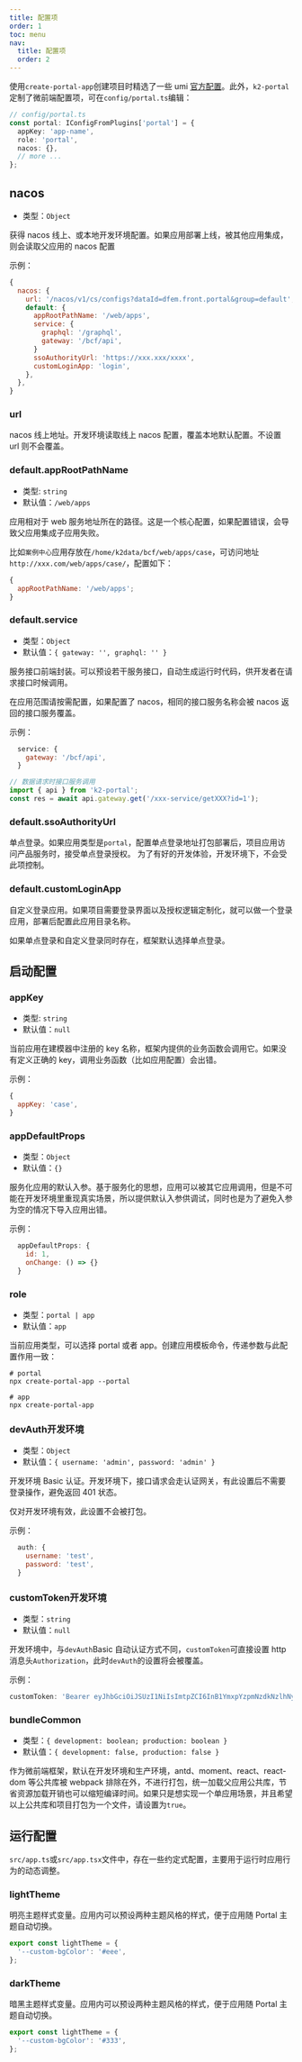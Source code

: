 ```yaml
---
title: 配置项
order: 1
toc: menu
nav:
  title: 配置项
  order: 2
---
```


使用`create-portal-app`创建项目时精选了一些 umi [官方配置](https://umijs.org/zh-CN/config)。此外，`k2-portal`定制了微前端配置项，可在`config/portal.ts`编辑：

```ts
// config/portal.ts
const portal: IConfigFromPlugins['portal'] = {
  appKey: 'app-name',
  role: 'portal',
  nacos: {},
  // more ...
};
```

## nacos

- 类型：`Object`

获得 nacos 线上、或本地开发环境配置。如果应用部署上线，被其他应用集成，则会读取父应用的 nacos 配置

示例：

```js
{
  nacos: {
    url: '/nacos/v1/cs/configs?dataId=dfem.front.portal&group=default',
    default: {
      appRootPathName: '/web/apps',
      service: {
        graphql: '/graphql',
        gateway: '/bcf/api',
      }
      ssoAuthorityUrl: 'https://xxx.xxx/xxxx',
      customLoginApp: 'login',
    },
  },
}
```

### url

nacos 线上地址。开发环境读取线上 nacos 配置，覆盖本地默认配置。不设置 url 则不会覆盖。

### default.appRootPathName

- 类型: `string`
- 默认值：`/web/apps`

应用相对于 web 服务地址所在的路径。这是一个核心配置，如果配置错误，会导致父应用集成子应用失败。

比如`案例中心`应用存放在`/home/k2data/bcf/web/apps/case`，可访问地址`http://xxx.com/web/apps/case/`，配置如下：

```js
{
  appRootPathName: '/web/apps';
}
```

### default.service

- 类型：`Object`
- 默认值：`{ gateway: '', graphql: '' }`

服务接口前端封装。可以预设若干服务接口，自动生成运行时代码，供开发者在请求接口时候调用。

<Alert type="info">在应用范围请按需配置，如果配置了 nacos，相同的接口服务名称会被 nacos 返回的接口服务覆盖。</Alert>

示例：

```js
  service: {
    gateway: '/bcf/api',
  }

// 数据请求时接口服务调用
import { api } from 'k2-portal';
const res = await api.gateway.get('/xxx-service/getXXX?id=1');
```

### default.ssoAuthorityUrl

单点登录。如果应用类型是`portal`，配置单点登录地址打包部署后，项目应用访问产品服务时，接受单点登录授权。 <Alert type="info">为了有好的开发体验，开发环境下，不会受此项控制。</Alert>

### default.customLoginApp

自定义登录应用。如果项目需要登录界面以及授权逻辑定制化，就可以做一个登录应用，部署后配置此应用目录名称。

<Alert type="info">如果单点登录和自定义登录同时存在，框架默认选择单点登录。</Alert>

## 启动配置

### appKey

- 类型: `string`
- 默认值：`null`

当前应用在建模器中注册的 key 名称，框架内提供的业务函数会调用它。如果没有定义正确的 key，调用业务函数（比如应用配置）会出错。

示例：

```js
{
  appKey: 'case',
}
```

### appDefaultProps

- 类型：`Object`
- 默认值：`{}`

服务化应用的默认入参。基于服务化的思想，应用可以被其它应用调用，但是不可能在开发环境里重现真实场景，所以提供默认入参供调试，同时也是为了避免入参为空的情况下导入应用出错。

示例：

```js
  appDefaultProps: {
    id: 1,
    onChange: () => {}
  }
```

### role

- 类型：`portal | app`
- 默认值：`app`

当前应用类型，可以选择 portal 或者 app。创建应用模板命令，传递参数与此配置作用一致：

```shell
# portal
npx create-portal-app --portal

# app
npx create-portal-app
```

### devAuth<Badge>开发环境</Badge>

- 类型：`Object`
- 默认值：`{ username: 'admin', password: 'admin' }`

开发环境 Basic 认证。开发环境下，接口请求会走认证网关，有此设置后不需要登录操作，避免返回 401 状态。

<Alert type="info">仅对开发环境有效，此设置不会被打包。</Alert>

示例：

```js
  auth: {
    username: 'test',
    password: 'test',
  }
```

### customToken<Badge>开发环境</Badge>

- 类型：`string`
- 默认值：`null`

开发环境中，与`devAuth`Basic 自动认证方式不同，`customToken`可直接设置 http 消息头`Authorization`，此时`devAuth`的设置将会被覆盖。

示例：

```js
customToken: 'Bearer eyJhbGciOiJSUzI1NiIsImtpZCI6InB1YmxpYzpmNzdkNzlhNy0wMjRjLTRiZWQtYTkyNi01N2MxM2UxZGMxNjQiLCJ0eXAiOiJKV1QifQ.eyJh.....';
```

### bundleCommon

- 类型：`{ development: boolean; production: boolean }`
- 默认值：`{ development: false, production: false }`

作为微前端框架，默认在开发环境和生产环境，antd、moment、react、react-dom 等公共库被 webpack 排除在外，不进行打包，统一加载父应用公共库，节省资源加载开销也可以缩短编译时间。如果只是想实现一个单应用场景，并且希望以上公共库和项目打包为一个文件，请设置为`true`。

## 运行配置

`src/app.ts`或`src/app.tsx`文件中，存在一些约定式配置，主要用于运行时应用行为的动态调整。

### lightTheme

明亮主题样式变量。应用内可以预设两种主题风格的样式，便于应用随 Portal 主题自动切换。

```ts
export const lightTheme = {
  '--custom-bgColor': '#eee',
};
```

### darkTheme

暗黑主题样式变量。应用内可以预设两种主题风格的样式，便于应用随 Portal 主题自动切换。

```ts
export const lightTheme = {
  '--custom-bgColor': '#333',
};
```
